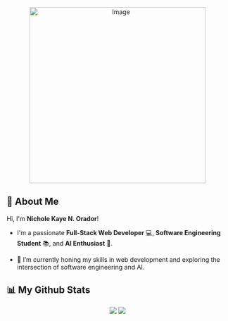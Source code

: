 <div align="center">
    <img src="https://github.com/user-attachments/assets/9d15f45d-b162-4619-a2d0-d3678bf2d379" width="400" alt="Image">
</div>

## 👋 About Me

Hi, I'm **Nichole Kaye N. Orador**!  

- I'm a passionate **Full-Stack Web Developer** 💻, **Software Engineering Student** 📚, and **AI Enthusiast** 🤖.
  
- 🔭 I’m currently honing my skills in web development and exploring the intersection of software engineering and AI.  


## 📊 My Github Stats
<div align="center">
   <img src="https://github-readme-stats.vercel.app/api?username=Kohl-codes&show_icons=true&count_private=true&theme=react&hide_border=true&bg_color=0D1117">
   <img src="https://github-readme-stats.vercel.app/api/top-langs/?username=Kohl-codes&langs_count=8&count_private=true&layout=compact&theme=react&hide_border=true&bg_color=0D1117"/>
</div>


